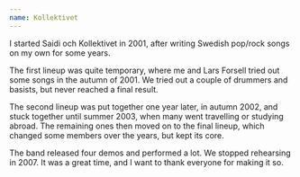 ```yaml
---
name: Kollektivet
---
```


I started Saidi och Kollektivet in 2001, after writing Swedish pop/rock songs on my own for some years.

The first lineup was quite temporary, where me and Lars Forsell tried out some songs in the autumn of 2001. We tried out a couple of drummers and basists, but never reached a final result.

The second lineup was put together one year later, in autumn 2002, and stuck together until summer 2003, when many went travelling or studying abroad. The remaining ones then moved on to the final lineup, which changed some members over the years, but kept its core.

The band released four demos and performed a lot. We stopped rehearsing in 2007. It was a great time, and I want to thank everyone for making it so.